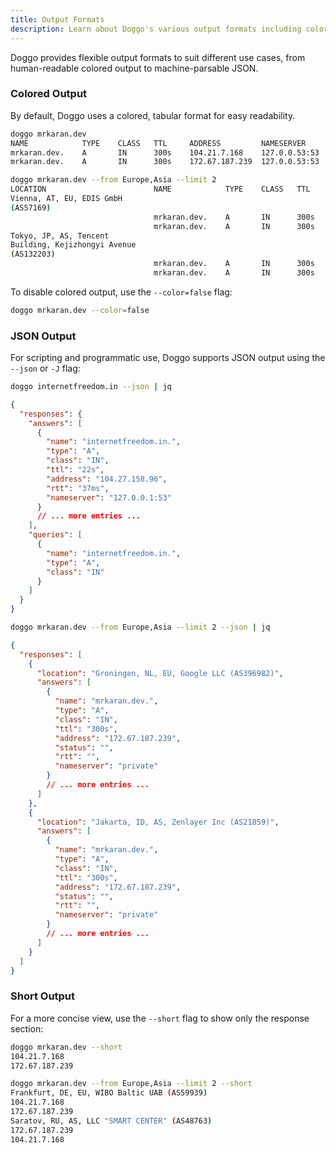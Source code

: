 ```yaml
---
title: Output Formats
description: Learn about Doggo's various output formats including colored, JSON, and short outputs
---
```


Doggo provides flexible output formats to suit different use cases, from human-readable colored output to machine-parsable JSON.

### Colored Output

By default, Doggo uses a colored, tabular format for easy readability.

```bash
doggo mrkaran.dev
NAME            TYPE    CLASS   TTL     ADDRESS         NAMESERVER
mrkaran.dev.    A       IN      300s    104.21.7.168    127.0.0.53:53
mrkaran.dev.    A       IN      300s    172.67.187.239  127.0.0.53:53
```

```bash
doggo mrkaran.dev --from Europe,Asia --limit 2
LOCATION                      	NAME        	TYPE	CLASS	TTL 	ADDRESS       	NAMESERVER
Vienna, AT, EU, EDIS GmbH
(AS57169)
                              	mrkaran.dev.	A   	IN   	300s	104.21.7.168  	private
                              	mrkaran.dev.	A   	IN   	300s	172.67.187.239	private
Tokyo, JP, AS, Tencent
Building, Kejizhongyi Avenue
(AS132203)
                              	mrkaran.dev.	A   	IN   	300s	104.21.7.168  	private
                              	mrkaran.dev.	A   	IN   	300s	172.67.187.239	private
```

To disable colored output, use the `--color=false` flag:

```bash
doggo mrkaran.dev --color=false
```

### JSON Output

For scripting and programmatic use, Doggo supports JSON output using the `--json` or `-J` flag:

```bash
doggo internetfreedom.in --json | jq
```

```json
{
  "responses": {
    "answers": [
      {
        "name": "internetfreedom.in.",
        "type": "A",
        "class": "IN",
        "ttl": "22s",
        "address": "104.27.158.96",
        "rtt": "37ms",
        "nameserver": "127.0.0.1:53"
      }
      // ... more entries ...
    ],
    "queries": [
      {
        "name": "internetfreedom.in.",
        "type": "A",
        "class": "IN"
      }
    ]
  }
}
```

```bash
doggo mrkaran.dev --from Europe,Asia --limit 2 --json | jq
```

```json
{
  "responses": [
    {
      "location": "Groningen, NL, EU, Google LLC (AS396982)",
      "answers": [
        {
          "name": "mrkaran.dev.",
          "type": "A",
          "class": "IN",
          "ttl": "300s",
          "address": "172.67.187.239",
          "status": "",
          "rtt": "",
          "nameserver": "private"
        }
        // ... more entries ...
      ]
    },
    {
      "location": "Jakarta, ID, AS, Zenlayer Inc (AS21859)",
      "answers": [
        {
          "name": "mrkaran.dev.",
          "type": "A",
          "class": "IN",
          "ttl": "300s",
          "address": "172.67.187.239",
          "status": "",
          "rtt": "",
          "nameserver": "private"
        }
        // ... more entries ...
      ]
    }
  ]
}
```

### Short Output

For a more concise view, use the `--short` flag to show only the response section:

```bash
doggo mrkaran.dev --short
104.21.7.168
172.67.187.239
```

```bash
doggo mrkaran.dev --from Europe,Asia --limit 2 --short
Frankfurt, DE, EU, WIBO Baltic UAB (AS59939)
104.21.7.168
172.67.187.239
Saratov, RU, AS, LLC "SMART CENTER" (AS48763)
172.67.187.239
104.21.7.168
```
